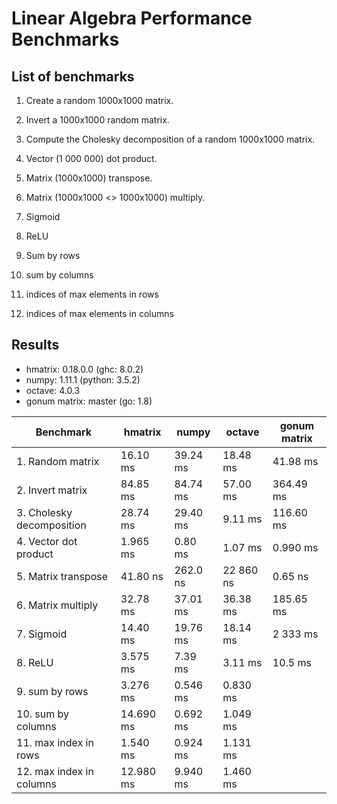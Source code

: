 # Linear Algebra Performance Benchmarks

## List of benchmarks

1. Create a random 1000x1000 matrix.

2. Invert a 1000x1000 random matrix.

3. Compute the Cholesky decomposition of a random 1000x1000 matrix.

4. Vector (1 000 000) dot product.

5. Matrix (1000x1000) transpose.

6. Matrix (1000x1000 <> 1000x1000) multiply.

7. Sigmoid

8. ReLU

9. Sum by rows

10. sum by columns

11. indices of max elements in rows

12. indices of max elements in columns

## Results

* hmatrix: 0.18.0.0 (ghc: 8.0.2)
* numpy: 1.11.1 (python: 3.5.2)
* octave: 4.0.3
* gonum matrix: master (go: 1.8)

| Benchmark | hmatrix | numpy | octave | gonum matrix |
|-----------------|----------------|-----------------|-------|-------|
| 1. Random matrix | 16.10 ms  | 39.24 ms | 18.48 ms | 41.98 ms |
| 2. Invert matrix | 84.85 ms  | 84.74 ms | 57.00 ms | 364.49 ms |
| 3. Cholesky decomposition | 28.74 ms | 29.40 ms | 9.11 ms | 116.60 ms |
| 4. Vector dot product | 1.965 ms | 0.80 ms | 1.07 ms | 0.990 ms |
| 5. Matrix transpose | 41.80 ns | 262.0 ns | 22 860 ns | 0.65 ns |
| 6. Matrix multiply | 32.78 ms | 37.01 ms | 36.38 ms | 185.65 ms |
| 7. Sigmoid | 14.40 ms | 19.76 ms | 18.14 ms | 2 333 ms |
| 8. ReLU | 3.575 ms | 7.39 ms | 3.11 ms | 10.5 ms |
| 9. sum by rows | 3.276 ms | 0.546 ms | 0.830 ms | |
| 10. sum by columns | 14.690 ms | 0.692 ms | 1.049 ms | |
| 11. max index in rows | 1.540 ms |  0.924 ms | 1.131 ms | |
| 12. max index in columns | 12.980 ms |  9.940 ms | 1.460 ms | |
